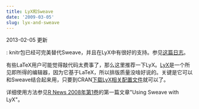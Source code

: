 ```yaml
---
title: LyX和Sweave
date: '2009-03-05'
slug: lyx-and-sweave
---
```


2013-02-05 更新

:   knitr包已经可完美替代Sweave，并且在LyX中有很好的支持。参见[这篇日志](/cn/2010/02/misc-issues-in-latex-lyx-r-sweave-pgfsweave/)。

有些LaTeX用户可能觉得敲代码太费事了，那么这里推荐一下LyX。[LyX](http://www.lyx.org)是一个所见即所得的编辑器，因为它基于LaTeX，所以排版质量没啥好说的。关键是它可以和Sweave结合起来用，只要到CRAN[下载LyX相关配置文件](http://cran.r-project.org/contrib/extra/lyx/)就可以了。

详细使用方法参见[R News 2008年第1卷](http://cran.r-project.org/doc/Rnews/Rnews_2008-1.pdf)的第一篇文章"Using Sweave with LyX"。
